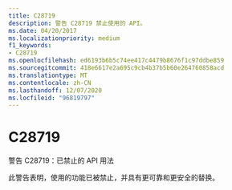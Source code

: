 ```yaml
---
title: C28719
description: 警告 C28719 禁止使用的 API。
ms.date: 04/20/2017
ms.localizationpriority: medium
f1_keywords:
- C28719
ms.openlocfilehash: ed6193b6b5c74ee417c4479b8676f1c97ddbe859
ms.sourcegitcommit: 418e6617e2a695c9cb4b37b5b60e264760858acd
ms.translationtype: MT
ms.contentlocale: zh-CN
ms.lasthandoff: 12/07/2020
ms.locfileid: "96819797"
---
```

# <a name="c28719"></a>C28719


警告 C28719：已禁止的 API 用法

此警告表明，使用的功能已被禁止，并具有更可靠和更安全的替换。

 

 





